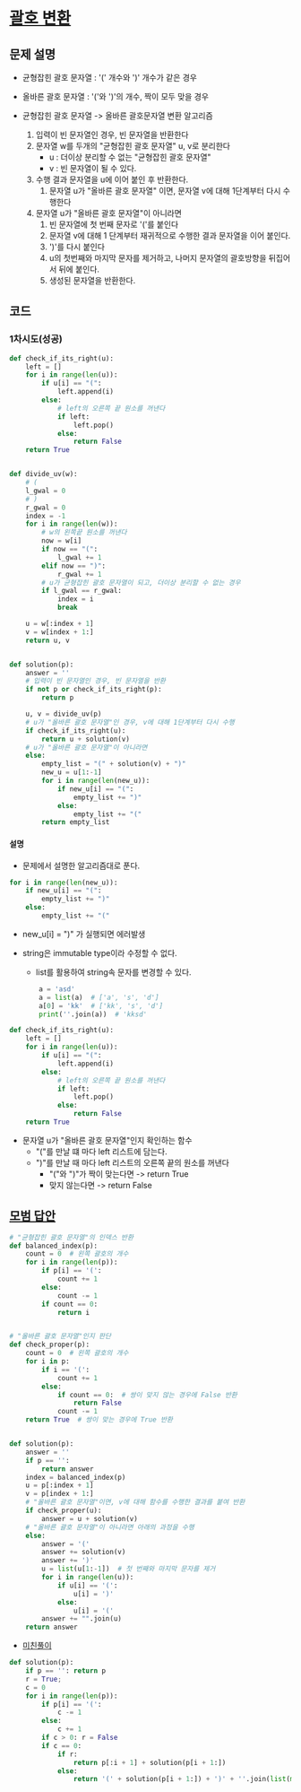 # [괄호 변환](https://programmers.co.kr/learn/courses/30/lessons/60058)

## 문제 설명

* 균형잡힌 괄호 문자열 : '(' 개수와 ')' 개수가 같은 경우
* 올바른 괄호 문자열 : '('와 ')'의 개수, 짝이 모두 맞을 경우

* 균형잡힌 괄호 문자열 -> 올바른 괄호문자열 변환 알고리즘
    1. 입력이 빈 문자열인 경우, 빈 문자열을 반환한다
    2. 문자열 w를 두개의 "균형잡힌 괄호 문자열" u, v로 분리한다
        * u : 더이상 분리할 수 없는 "균형잡힌 괄호 문자열"
        * v : 빈 문자열이 될 수 있다.
    3. 수행 결과 문자열을 u에 이어 붙인 후 반환한다.
        1. 문자열 u가 "올바른 괄호 문자열" 이면, 문자열 v에 대해 1단계부터 다시 수행한다
    4. 문자열 u가 "올바른 괄호 문자열"이 아니라면
        1. 빈 문자열에 첫 번째 문자로 '('를 붙인다
        2. 문자열 v에 대해 1 단계부터 재귀적으로 수행한 결과 문자열을 이어 붙인다.
        3. ')'를 다시 붙인다
        4. u의 첫번째와 마지막 문자를 제거하고, 나머지 문자열의 괄호방향을 뒤집어서 뒤에 붙인다.
        5. 생성된 문자열을 반환한다.

## 코드

### 1차시도(성공)

```python
def check_if_its_right(u):
    left = []
    for i in range(len(u)):
        if u[i] == "(":
            left.append(i)
        else:
            # left의 오른쪽 끝 원소를 꺼낸다
            if left:
                left.pop()
            else:
                return False
    return True


def divide_uv(w):
    # (
    l_gwal = 0
    # )
    r_gwal = 0
    index = -1
    for i in range(len(w)):
        # w의 왼쪽끝 원소를 꺼낸다
        now = w[i]
        if now == "(":
            l_gwal += 1
        elif now == ")":
            r_gwal += 1
        # u가 균형잡힌 괄호 문자열이 되고, 더이상 분리할 수 없는 경우
        if l_gwal == r_gwal:
            index = i
            break

    u = w[:index + 1]
    v = w[index + 1:]
    return u, v


def solution(p):
    answer = ''
    # 입력이 빈 문자열인 경우, 빈 문자열을 반환
    if not p or check_if_its_right(p):
        return p

    u, v = divide_uv(p)
    # u가 "올바른 괄호 문자열"인 경우, v에 대해 1단계부터 다시 수행
    if check_if_its_right(u):
        return u + solution(v)
    # u가 "올바른 괄호 문자열"이 아니라면
    else:
        empty_list = "(" + solution(v) + ")"
        new_u = u[1:-1]
        for i in range(len(new_u)):
            if new_u[i] == "(":
                empty_list += ")"
            else:
                empty_list += "("
        return empty_list
```

#### 설명

* 문제에서 설명한 알고리즘대로 푼다.

```python
for i in range(len(new_u)):
    if new_u[i] == "(":
        empty_list += ")"
    else:
        empty_list += "("
```

* new_u[i] = ")" 가 실행되면 에러발생
  
* string은 immutable type이라 수정할 수 없다.
    * list를 활용하여 string속 문자를 변경할 수 있다.
    ```python
        a = 'asd'
        a = list(a)  # ['a', 's', 'd']
        a[0] = 'kk'  # ['kk', 's', 'd']
        print(''.join(a))  # 'kksd'
    ```

```python
def check_if_its_right(u):
    left = []
    for i in range(len(u)):
        if u[i] == "(":
            left.append(i)
        else:
            # left의 오른쪽 끝 원소를 꺼낸다
            if left:
                left.pop()
            else:
                return False
    return True

```

* 문자열 u가 "올바른 괄호 문자열"인지 확인하는 함수
    * "("를 만날 떄 마다 left 리스트에 담는다.
    * ")"를 만날 때 마다 left 리스트의 오른쪽 끝의 원소를 꺼낸다
        * "("와  ")"가 짝이 맞는다면 -> return True
        * 맞지 않는다면 -> return False

## [모범 답안](https://github.com/ndb796/python-for-coding-test/blob/master/13/4.py)

```python
# "균형잡힌 괄호 문자열"의 인덱스 반환
def balanced_index(p):
    count = 0  # 왼쪽 괄호의 개수
    for i in range(len(p)):
        if p[i] == '(':
            count += 1
        else:
            count -= 1
        if count == 0:
            return i


# "올바른 괄호 문자열"인지 판단
def check_proper(p):
    count = 0  # 왼쪽 괄호의 개수
    for i in p:
        if i == '(':
            count += 1
        else:
            if count == 0:  # 쌍이 맞지 않는 경우에 False 반환
                return False
            count -= 1
    return True  # 쌍이 맞는 경우에 True 반환


def solution(p):
    answer = ''
    if p == '':
        return answer
    index = balanced_index(p)
    u = p[:index + 1]
    v = p[index + 1:]
    # "올바른 괄호 문자열"이면, v에 대해 함수를 수행한 결과를 붙여 반환
    if check_proper(u):
        answer = u + solution(v)
    # "올바른 괄호 문자열"이 아니라면 아래의 과정을 수행
    else:
        answer = '('
        answer += solution(v)
        answer += ')'
        u = list(u[1:-1])  # 첫 번째와 마지막 문자를 제거
        for i in range(len(u)):
            if u[i] == '(':
                u[i] = ')'
            else:
                u[i] = '('
        answer += "".join(u)
    return answer
```

* [미친풀이](https://programmers.co.kr/learn/courses/30/lessons/60058/solution_groups?language=python3)

```python
def solution(p):
    if p == '': return p
    r = True;
    c = 0
    for i in range(len(p)):
        if p[i] == '(':
            c -= 1
        else:
            c += 1
        if c > 0: r = False
        if c == 0:
            if r:
                return p[:i + 1] + solution(p[i + 1:])
            else:
                return '(' + solution(p[i + 1:]) + ')' + ''.join(list(map(lambda x: '(' if x == ')' else ')', p[1:i])))
```